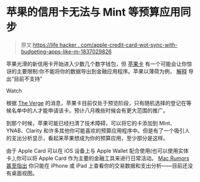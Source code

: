 # 苹果的信用卡无法与 Mint 等预算应用同步

> 原文:[https://life hacker . com/apple-credit-card-wot-sync-with-budgeting-apps-like-m-1837029826](https://lifehacker.com/apples-credit-card-wont-sync-with-budgeting-apps-like-m-1837029826)

苹果光滑的新信用卡开始进入少数几个数字钱包，但 [苹果卡](https://lifehacker.com/the-apple-card-is-an-average-rewards-card-1833550903) 有一个可能会让你惊讶的主要限制:你不能将你的数据导出到金融应用程序。苹果以薄荷为例， [解释](https://support.apple.com/en-us/HT209489) 导出“目前不支持”

Watch

根据 [The Verge](https://www.theverge.com/2019/8/6/20756048/apple-card-availability-sign-up-cancel-apr-iphone-goldman-sachs) 的消息，苹果卡目前仅处于预览阶段，只有随机选择的登记在等候名单中的人才能申请该卡。预计八月晚些时候会有更大范围的推广。

到那个时候，苹果可能已经扫清了技术障碍，可以将它的卡添加到 Mint、YNAB、Clarity 和许多其他你可能喜欢的预算应用程序中。但是有了一个吸引人的支出分析显示，看起来苹果想成为你的预算应用，至少部分是这样。

由于 Apple Card 可以在 iOS 设备上与 Apple Wallet 配合使用(也可以使用实体卡,),你可以将 Apple Card 作为主要的金融工具来进行日常活动。 [Mac Rumors 甚至指出](https://www.macrumors.com/2019/08/06/apple-card-no-exporting-data/) 你只能在 iPhone 或 iPad 上查看你的交易数据和支出分析——目前还没有桌面视图。